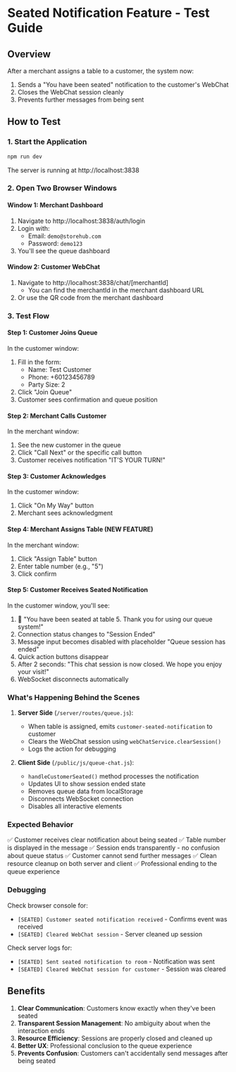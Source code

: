 # Seated Notification Feature - Test Guide

## Overview
After a merchant assigns a table to a customer, the system now:
1. Sends a "You have been seated" notification to the customer's WebChat
2. Closes the WebChat session cleanly
3. Prevents further messages from being sent

## How to Test

### 1. Start the Application
```bash
npm run dev
```
The server is running at http://localhost:3838

### 2. Open Two Browser Windows

#### Window 1: Merchant Dashboard
1. Navigate to http://localhost:3838/auth/login
2. Login with:
   - Email: `demo@storehub.com`
   - Password: `demo123`
3. You'll see the queue dashboard

#### Window 2: Customer WebChat
1. Navigate to http://localhost:3838/chat/[merchantId]
   - You can find the merchantId in the merchant dashboard URL
2. Or use the QR code from the merchant dashboard

### 3. Test Flow

#### Step 1: Customer Joins Queue
In the customer window:
1. Fill in the form:
   - Name: Test Customer
   - Phone: +60123456789
   - Party Size: 2
2. Click "Join Queue"
3. Customer sees confirmation and queue position

#### Step 2: Merchant Calls Customer
In the merchant window:
1. See the new customer in the queue
2. Click "Call Next" or the specific call button
3. Customer receives notification "IT'S YOUR TURN!"

#### Step 3: Customer Acknowledges
In the customer window:
1. Click "On My Way" button
2. Merchant sees acknowledgment

#### Step 4: Merchant Assigns Table (NEW FEATURE)
In the merchant window:
1. Click "Assign Table" button
2. Enter table number (e.g., "5")
3. Click confirm

#### Step 5: Customer Receives Seated Notification
In the customer window, you'll see:
1. 🎉 "You have been seated at table 5. Thank you for using our queue system!"
2. Connection status changes to "Session Ended"
3. Message input becomes disabled with placeholder "Queue session has ended"
4. Quick action buttons disappear
5. After 2 seconds: "This chat session is now closed. We hope you enjoy your visit!"
6. WebSocket disconnects automatically

### What's Happening Behind the Scenes

1. **Server Side** (`/server/routes/queue.js`):
   - When table is assigned, emits `customer-seated-notification` to customer
   - Clears the WebChat session using `webChatService.clearSession()`
   - Logs the action for debugging

2. **Client Side** (`/public/js/queue-chat.js`):
   - `handleCustomerSeated()` method processes the notification
   - Updates UI to show session ended state
   - Removes queue data from localStorage
   - Disconnects WebSocket connection
   - Disables all interactive elements

### Expected Behavior

✅ Customer receives clear notification about being seated
✅ Table number is displayed in the message
✅ Session ends transparently - no confusion about queue status
✅ Customer cannot send further messages
✅ Clean resource cleanup on both server and client
✅ Professional ending to the queue experience

### Debugging

Check browser console for:
- `[SEATED] Customer seated notification received` - Confirms event was received
- `[SEATED] Cleared WebChat session` - Server cleaned up session

Check server logs for:
- `[SEATED] Sent seated notification to room` - Notification was sent
- `[SEATED] Cleared WebChat session for customer` - Session was cleared

## Benefits

1. **Clear Communication**: Customers know exactly when they've been seated
2. **Transparent Session Management**: No ambiguity about when the interaction ends
3. **Resource Efficiency**: Sessions are properly closed and cleaned up
4. **Better UX**: Professional conclusion to the queue experience
5. **Prevents Confusion**: Customers can't accidentally send messages after being seated
